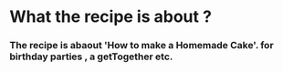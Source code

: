 # What the recipe is about ?

### The recipe is abaout 'How to make a Homemade Cake'. for birthday parties , a getTogether etc.

